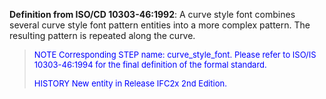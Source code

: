 ﻿**Definition from ISO/CD 10303-46:1992**: A curve style font combines several curve style font pattern entities into a more complex pattern. The resulting pattern is repeated along the curve.

> <font color="#0000FF" size="-1"> NOTE Corresponding STEP name:
		  curve_style_font. Please refer to ISO/IS 10303-46:1994 for the final definition
		  of the formal standard. </font>
> 
> <font size="-1"><font color="#0000FF">HISTORY New entity in Release
		  IFC2x 2nd Edition.</font> </font>
>